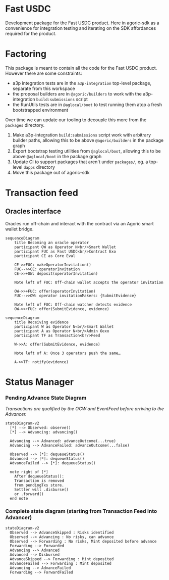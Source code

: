 # Fast USDC

Development package for the Fast USDC product.
Here in agoric-sdk as a convenience for integration testing and iterating on the SDK affordances required for the product.

# Factoring

This package is meant to contain all the code for the Fast USDC product. However there are some constraints:

- a3p integration tests are in the `a3p-integration` top-level package, separate from this workspace
- the proposal builders are in `@agoric/builders` to work with the a3p-integration `build:submissions` script
- the RunUtils tests are in `@aglocal/boot` to test running them atop a fresh bootstrapped environment

Over time we can update our tooling to decouple this more from the `packages` directory.

1. Make a3p-integration `build:submissions` script work with arbitrary builder paths, allowing this to be above `@agoric/builders` in the package graph
2. Export bootstrap testing utilities from `@aglocal/boot`, allowing this to be above `@aglocal/boot` in the package graph
3. Update CI to support packages that aren't under `packages/`, eg. a top-level `dapps` directory
4. Move this package out of agoric-sdk

# Transaction feed

## Oracles interface

Oracles run off-chain and interact with the contract via an Agoric smart wallet bridge.
```mermaid
sequenceDiagram
    title Becoming an oracle operator
    participant OW as Operator N<br/>Smart Wallet
    participant FUC as Fast USDC<br/>Contract Exo
    participant CE as Core Eval

    CE->>FUC: makeOperatorInvitation()
    FUC-->>CE: operatorInvitation
    CE->>+OW: deposit(operatorInvitation)

    Note left of FUC: Off-chain wallet accepts the operator invitation

    OW->>+FUC: offer(operatorInvitation)
    FUC-->>OW: operator invitationMakers: {SubmitEvidence}

    Note left of FUC: Off-chain watcher detects evidence
    OW->>+FUC: offer(SubmitEvidence, evidence)
```

```mermaid
sequenceDiagram
    title Receiving evidence
    participant W as Operator N<br/>Smart Wallet
    participant A as Operator N<br/>Admin Oexo
    participant TF as Transaction<br/>Feed

    W->>A: offer(SubmitEvidence, evidence)

    Note left of A: Once 3 operators push the same…

    A->>TF: notify(evidence)
```

# Status Manager

### Pending Advance State Diagram

*Transactions are qualified by the OCW and EventFeed before arriving to the Advancer.*

```mermaid
stateDiagram-v2
  [*] --> Observed: observe()
  [*] --> Advancing: advancing()

  Advancing --> Advanced: advanceOutcome(...true)
  Advancing --> AdvanceFailed: advanceOutcome(...false)

  Observed --> [*]: dequeueStatus()
  Advanced --> [*]: dequeueStatus()
  AdvanceFailed --> [*]: dequeueStatus()

  note right of [*]
    After dequeueStatus():
    Transaction is removed 
    from pendingTxs store.
    Settler will .disburse()
    or .forward()
  end note
```

### Complete state diagram (starting from Transaction Feed into Advancer)

```mermaid
stateDiagram-v2
  Observed --> AdvanceSkipped : Risks identified
  Observed --> Advancing : No risks, can advance
  Observed --> Forwarding : No risks, Mint deposited before advance
  Forwarding --> Forwarded
  Advancing --> Advanced
  Advanced --> Disbursed
  AdvanceSkipped --> Forwarding : Mint deposited
  AdvanceFailed --> Forwarding : Mint deposited
  Advancing --> AdvanceFailed
  Forwarding --> ForwardFailed
```
